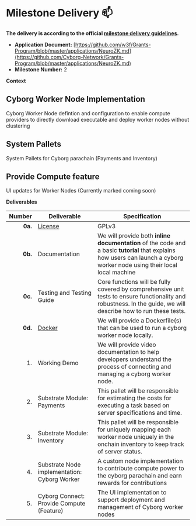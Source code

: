 # Milestone Delivery :mailbox:

**The delivery is according to the official [milestone delivery guidelines](https://github.com/w3f/Grants-Program/blob/master/docs/Support%20Docs/milestone-deliverables-guidelines.md).**  

* **Application Document:** [https://github.com/w3f/Grants-Program/blob/master/applications/NeuroZK.md](https://github.com/Cyborg-Network/Grants-Program/blob/master/applications/NeuroZK.md)
* **Milestone Number:** 2

**Context**

## Cyborg Worker Node Implementation

Cyborg Worker Node defintion and configuration to enable compute providers to directly download executable and deploy worker nodes without clustering

## System Pallets

System Pallets for Cyborg parachain (Payments and Inventory)

## Provide Compute feature

UI updates for Worker Nodes (Currently marked coming soon)

**Deliverables** 

| Number | Deliverable | Specification |
| -----: | ----------- | ------------- |
| **0a.** | [License](https://github.com/Cyborg-Network/cyborg-parachain/blob/master/LICENSE) | GPLv3 |
| **0b.** | Documentation | We will provide both **inline documentation** of the code and a basic **tutorial** that explains how users can launch a cyborg worker node using their local local machine|
| **0c.** | Testing and Testing Guide | Core functions will be fully covered by comprehensive unit tests to ensure functionality and robustness. In the guide, we will describe how to run these tests. |
| **0d.** | [Docker](https://github.com/Cyborg-Network/cyborg-parachain/blob/master/Dockerfile) | We will provide a Dockerfile(s) that can be used to run a cyborg worker node locally. |
| 1. | Working Demo | We will provide video documentation to help developers understand the process of connecting and managing a cyborg worker node.|
| 2. | Substrate Module: Payments | This pallet will be responsible for estimating the costs for executing a task based on server specifications and time. |
| 3. | Substrate Module: Inventory | This pallet will be responsible for uniquely mapping each worker node uniquely in the onchain inventory to keep track of server status. |
| 4. | Substrate Node implementation: Cyborg Worker | A custom node implementation to contribute compute power to the cyborg parachain and earn rewards for contributions|
| 5. | Cyborg Connect: Provide Compute (Feature)  | The UI implementation to support deployment and management of Cyborg worker nodes|
